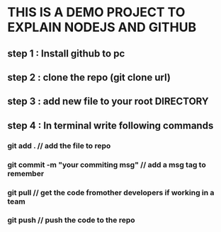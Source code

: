 # THIS IS A DEMO PROJECT TO EXPLAIN NODEJS AND GITHUB


## step 1 : Install github to pc 
## step 2 : clone the repo (git clone url)
## step 3 : add new file to your root DIRECTORY
## step 4 : In terminal write following commands
### git add .                                       // add the file to repo
### git commit -m "your commiting msg"              // add a msg tag to remember 
### git pull                                        // get the code fromother developers if working in a team
### git push                                        // push the code to the repo



